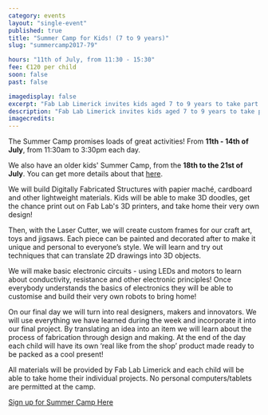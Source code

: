 ```yaml
---
category: events
layout: "single-event"
published: true
title: "Summer Camp for Kids! (7 to 9 years)"
slug: "summercamp2017-79"

hours: "11th of July, from 11:30 - 15:30"
fee: €120 per child
soon: false
past: false

imagedisplay: false
excerpt: "Fab Lab Limerick invites kids aged 7 to 9 years to take part in a 4-day Summer Camp, to explore their imagination and creativity using digital technologies!"
description: "Fab Lab Limerick invites kids aged 7 to 9 years to take part in a 4-day Summer Camp, to explore their imagination and creativity using digital technologies!"
imagecredits:
---
```


The Summer Camp promises loads of great activities! From **11th - 14th of July**, from 11:30am to 3:30pm each day.

We also have an older kids' Summer Camp, from the **18th to the 21st of July**. You can get more details about that [here](http://fablab.saul.ie/events/summercamp2017-912).

We will build Digitally Fabricated Structures with papier maché, cardboard and other lightweight materials.
Kids will be able to make 3D doodles, get the chance print out on Fab Lab's 3D printers, and take home their very own design!

Then, with the Laser Cutter, we will create custom frames for our craft art, toys and jigsaws. Each piece can be painted and decorated after to make it unique and personal to everyone’s style. We will learn and try out techniques that can translate 2D drawings into 3D objects.

We will make basic electronic circuits - using LEDs and motors to learn about conductivity, resistance and other electronic principles! Once everybody understands the basics of electronics they will be able to customise and build their very own robots to bring home!

On our final day we will turn into real designers, makers and innovators. We will use everything we have learned during the week and incorporate it into our final project. By translating an idea into an item we will learn about the process of fabrication through design and making. At the end of the day each child will have its own ‘real like from the shop’ product made ready to be packed as a cool present!

All materials will be provided by Fab Lab Limerick and each child will be able to take home their individual projects. No personal computers/tablets are permitted at the camp.

[Sign up for Summer Camp Here](http://fablablimerick.ticketleap.com/summer-camp-for-kids-7-9/)
